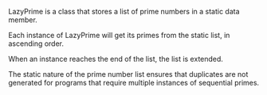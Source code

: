 LazyPrime is a class that stores a list of prime numbers in a static data member.

Each instance of LazyPrime will get its primes from the static list, in ascending order.

When an instance reaches the end of the list, the list is extended.

The static nature of the prime number list ensures that duplicates are not generated for programs that require multiple instances of sequential primes.